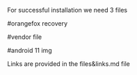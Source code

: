 
For successful installation we need 3 files 

#orangefox recovery

#vendor file

#android 11 img

Links are provided in the files&links.md file

